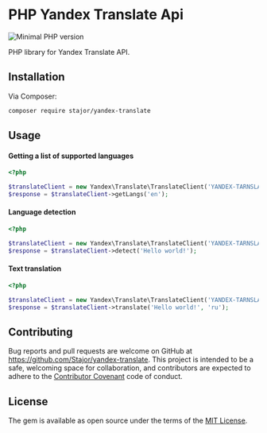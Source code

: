 # PHP Yandex Translate Api

![Minimal PHP version](https://img.shields.io/packagist/php-v/stajor/perspectiveapi.svg)

PHP library for Yandex Translate API.

## Installation

Via Composer:

```bash
composer require stajor/yandex-translate
```
    
## Usage

#### Getting a list of supported languages

```php
<?php

$translateClient = new Yandex\Translate\TranslateClient('YANDEX-TARNSLATE-TOKEN');
$response = $translateClient->getLangs('en');
```

#### Language detection
```php
<?php

$translateClient = new Yandex\Translate\TranslateClient('YANDEX-TARNSLATE-TOKEN');
$response = $translateClient->detect('Hello world!');
```

#### Text translation
```php
<?php

$translateClient = new Yandex\Translate\TranslateClient('YANDEX-TARNSLATE-TOKEN');
$response = $translateClient->translate('Hello world!', 'ru');
```

## Contributing

Bug reports and pull requests are welcome on GitHub at https://github.com/Stajor/yandex-translate. 
This project is intended to be a safe, welcoming space for collaboration, and contributors are expected to adhere to the [Contributor Covenant](http://contributor-covenant.org) code of conduct.

## License

The gem is available as open source under the terms of the [MIT License](https://opensource.org/licenses/MIT).
